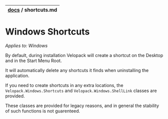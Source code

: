 | [docs](.) / shortcuts.md |
|:---|

# Windows Shortcuts
*Applies to: Windows*

By default, during installation Velopack will create a shortcut on the Desktop and in the Start Menu Root. 

It will automatically delete any shortcuts it finds when uninstalling the application.

If you need to create shortcuts in any extra locations, the `Velopack.Windows.Shortcuts` and `Velopack.Windows.ShellLink` classes are provided. 

These classes are provided for legacy reasons, and in general the stability of such functions is not guarenteed.